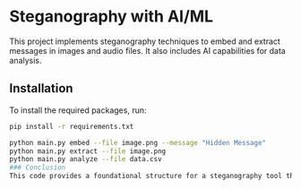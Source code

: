 # Steganography with AI/ML

This project implements steganography techniques to embed and extract messages in images and audio files. It also includes AI capabilities for data analysis.

## Installation

To install the required packages, run:

```bash
pip install -r requirements.txt

python main.py embed --file image.png --message "Hidden Message"
python main.py extract --file image.png
python main.py analyze --file data.csv
### Conclusion
This code provides a foundational structure for a steganography tool that can embed and extract messages from images and audio files. Additionally, it includes a basic AI component for data analysis. You can extend this implementation with more advanced AI features and integrate quantum computing capabilities as needed based on the specific requirements and context of the application.


